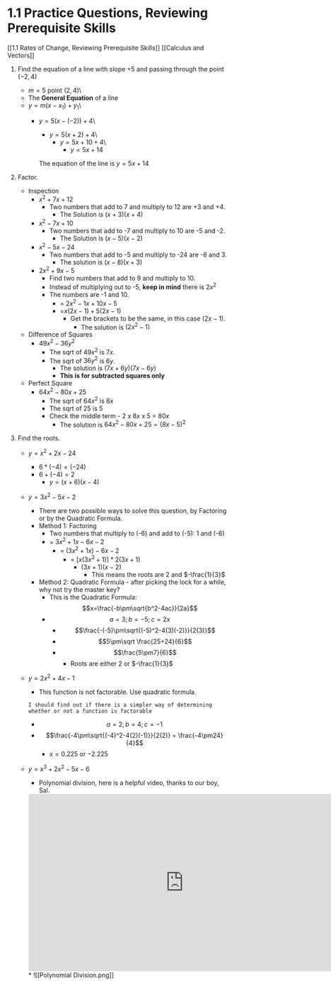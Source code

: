 # 1.1 Practice Questions, Reviewing Prerequisite Skills
[[1.1 Rates of Change, Reviewing Prerequisite Skills]]
[[Calculus and Vectors]]

1. Find the equation of a line with slope $+5$ and passing through the point 					$(-2,4)$
	
	* $m=5$ point $(2,4)$\
	* The **General Equation** of a line
	* $y=m(x-x_1)+y_1$\
		*	$y=5(x-(-2))+4$\
			*	$y=5(x+2)+4$\
				*	$y=5x+10+4$\
					*	$y=5x+14$
		
			The equation of the line is $y=5x+14$

2. Factor.
	* Inspection
		* $x^2+7x+12$
			*  Two numbers that add to 7 and multiply to 12 are +3 and +4.
				*  The Solution is $(x+3)(x+4)$
		* $x^2-7x+10$
			* Two numbers that add to -7 and multiply to 10 are -5 and -2.
				* The Solution is $(x-5)(x-2)$
		* $x^2-5x-24$
			* Two numbers that add to -5 and multiply to -24 are -8 and 3.
				* The solution is $(x-8)(x+3)$
		* $2x^2+9x-5$
			* Find two numbers that add to 9 and multiply to 10. 
			* Instead of multiplying out to -5, **keep in mind** there is $2x^2$
			* The numbers are -1 and 10. 
				* = $2x^2-1x+10x-5$
				* =$x(2x-1)+5(2x-1)$
					* Get the brackets to be the same, in this case $(2x-1)$.
						* The solution is $(2x^2-1)$
	* Difference of Squares
		* $49x^2-36y^2$
			* The sqrt of $49x^2$ is $7x$.
			* The sqrt of $36y^2$ is $6y$.
				* The solution is $(7x+6y)(7x-6y)$
				* **This is for subtracted squares only** 
	* Perfect Square
		* $64x^2-80x+25$
			* The sqrt of $64x^2$ is $8x$
			* The sqrt of 25 is 5
			* Check the middle term - $2$ x $8x$ x $5$ = $80x$
				* The solution is $64x^2-80x+25=(8x-5)^2$

3. Find the roots.
	* $y=x^2+2x-24$
		* $6*(-4)=(-24)$
		* $6+(-4)=2$
			* $y=(x+6)(x-4)$
	
	* $y=3x^2-5x-2$
		* There are two possible ways to solve this question, by Factoring or by the Quadratic Formula. 
		* Method 1: Factoring
			* Two numbers that multiply to (-6) and add to (-5): 1 and (-6)
			* = $3x^2+1x-6x-2$
				* = $(3x^2+1x)-6x-2$
					* = $[x(3x^2+1)]*2(3x+1)$
						* $(3x+1)(x-2)$
							* This means the roots are 2 and $-\frac{1}{3}$
		* Method 2: Quadratic Formula - after picking the lock for a while, why not try the master key?
			* This is the Quadratic Formula: $$x=\frac{-b\pm\sqrt{b^2-4ac}}{2a}$$
			* $$a=3;b=-5;c=2x$$
				* $$\frac{-(-5)\pm\sqrt{(-5)^2-4(3)(-2)}}{2(3)}$$
				* $$5\pm\sqrt \frac{25+24}{6}$$
				* $$\frac{5\pm7}{6}$$
					* Roots are either $2$ or $-\frac{1}{3}$
	
	* $y=2x^2+4x-1$
		* This function is not factorable. Use quadratic formula.
		~~~
		I should find out if there is a simpler way of determining whether or not a function is factorable
		~~~
		* $$a=2;b=4;c=-1$$
		* $$\frac{-4\pm\sqrt{(-4)^2-4(2)(-1)}}{2(2)} = \frac{-4\pm24}{4}$$
			* $x=0.225$ or $-2.225$
		
	* $y=x^3+2x^2-5x-6$
		* Polynomial division, here is a helpful video, thanks to our boy, Sal.
 		<iframe width="700" height="400" src="https://www.youtube.com/embed/8Wxw9bpKEGQ" title="YouTube video player" frameborder="0" allow="accelerometer; autoplay; clipboard-write; encrypted-media; gyroscope; picture-in-picture" allowfullscreen></iframe>
		* ![[Polynomial Division.png]]

		  


